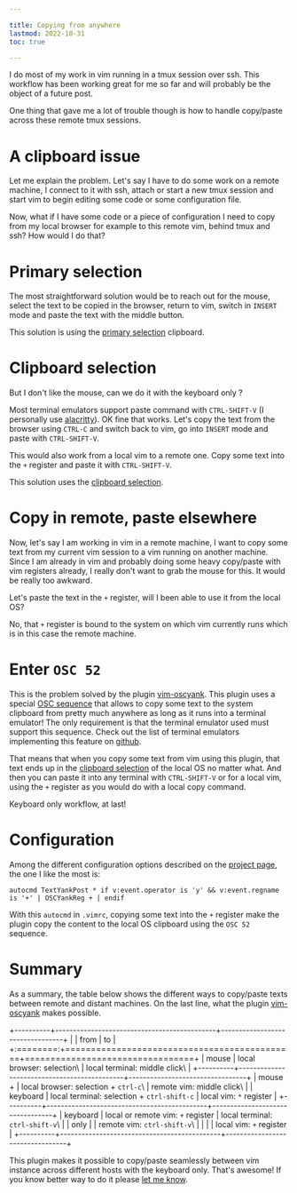 ```yaml
---

title: Copying from anywhere
lastmod: 2022-10-31
toc: true

---
```


I do most of my work in vim running in a tmux session over ssh. This workflow
has been working great for me so far and will probably be the object of a
future post.

One thing that gave me a lot of trouble though is how
to handle copy/paste across these remote tmux sessions.

# A clipboard issue

Let me explain the problem. Let's say I have to do some work on a remote
machine, I connect to it with ssh, attach or start a new tmux session and start
vim to begin editing some code or some configuration file.

Now, what if I have some code or a piece of configuration I need to copy from
my local browser for example to this remote vim, behind tmux and ssh? How would
I do that?

# Primary selection

The most straightforward solution would be to reach out for the mouse, select
the text to be copied in the browser, return to vim, switch in `INSERT` mode
and paste the text with the middle button.

This solution is using the [primary selection][clipboard] clipboard.

# Clipboard selection

But I don't like the mouse, can we do it with the keyboard only ?

Most terminal emulators support paste command with `CTRL-SHIFT-V` (I personally
use [alacritty](https://github.com/alacritty/alacritty)). OK fine that works.
Let's copy the text from the browser using `CTRL-C` and switch back to vim, go
into `INSERT` mode and paste with `CTRL-SHIFT-V`.

This would also work from a local vim to a remote one. Copy some text into the
`+` register and paste it with `CTRL-SHIFT-V`.

This solution uses the [clipboard selection][clipboard].

# Copy in remote, paste elsewhere

Now, let's say I am working in vim in a remote machine, I want to copy some
text from my current vim session to a vim running on another machine. Since I
am already in vim and probably doing some heavy copy/paste with vim registers
already, I really don't want to grab the mouse for this. It would be really too
awkward.

Let's paste the text in the `+` register, will I been able to use it from the
local OS?

No, that `+` register is bound to the system on which vim currently runs which
is in this case the remote machine.

# Enter `OSC 52`

This is the problem solved by the plugin [vim-oscyank]. This plugin uses a
special [OSC sequence](https://en.wikipedia.org/wiki/ANSI_escape_code) that
allows to copy some text to the system clipboard from pretty much anywhere as
long as it runs into a terminal emulator! The only requirement is that the
terminal emulator used must support this sequence. Check out the list of
terminal emulators implementing this feature on [github][vim-oscyank].

That means that when you copy some text from vim using this plugin, that text
ends up in the [clipboard selection][clipboard] of the local OS no matter what.
And then you can paste it into any terminal with `CTRL-SHIFT-V` or for a local
vim, using the `+` register as you would do with a local copy command.

Keyboard only workflow, at last!

# Configuration

Among the different configuration options described on the [project
page][vim-oscyank], the one I like the most is:

```vim
autocmd TextYankPost * if v:event.operator is 'y' && v:event.regname is '+' | OSCYankReg + | endif
```

With this `autocmd` in `.vimrc`, copying some text into the `+` register make
the plugin copy the content to the local OS clipboard using the `OSC 52`
sequence.

# Summary

As a summary, the table below shows the different ways to copy/paste texts
between remote and distant machines. On the last line, what the plugin
[vim-oscyank] makes possible.

+----------+---------------------------------------------+---------------------------------+
|          | from                                        | to                              |
+:========:+=============================================+=================================+
| mouse    | local browser: selection\                   | local terminal: middle click\   |
+----------+---------------------------------------------+---------------------------------+
| mouse +  | local browser: selection + `ctrl-c`\        | remote vim: middle click\       |
| keyboard | local terminal: selection + `ctrl-shift-c`  | local vim: `*` register         |
+----------+---------------------------------------------+---------------------------------+
| keyboard | local or remote vim: `+` register           | local terminal: `ctrl-shift-v`\ |
| only     |                                             | remote vim: `ctrl-shift-v`\     |
|          |                                             | local vim: `+` register         |
+----------+---------------------------------------------+---------------------------------+

This plugin makes it possible to copy/paste seamlessly between vim instance
across different hosts with the keyboard only. That's awesome! If you know
better way to do it please [let me know](/pages/contact.html).

[vim-oscyank]: https://github.com/ojroques/vim-oscyank
[clipboard]: https://specifications.freedesktop.org/clipboards-spec/clipboards-latest.txt
